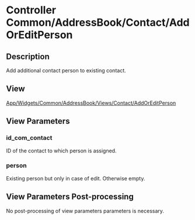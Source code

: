 # Controller Common/AddressBook/Contact/AddOrEditPerson

## Description

Add additional contact person to existing contact.

## View

[App/Widgets/Common/AddressBook/Views/Contact/AddOrEditPerson](../../Views/Contact/AddOrEditPerson.md)

## View Parameters

### id_com_contact
ID of the contact to which person is assigned.

### person
Existing person but only in case of edit. Otherwise empty.

## View Parameters Post-processing

No post-processing of view parameters parameters is necessary.